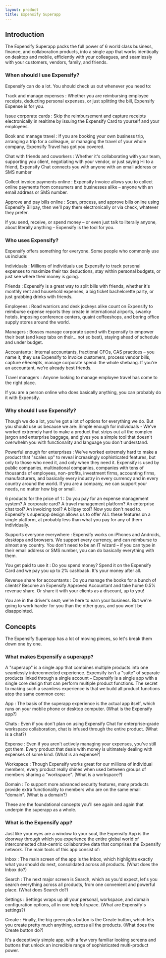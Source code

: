 ```yaml
---
layout: product
title: Expensify Superapp
---
```


## Introduction
The Expensify Superapp packs the full power of 6 world class business, finance, and collaboration products, into a single app that works identically on desktop and mobile, efficiently with your colleagues, and seamlessly with your customers, vendors, family, and friends.

### When should I use Expensify?
Expensify can do a lot.  You should check us out whenever you need to:

Track and manage expenses
: Whether you are reimbursing employee receipts, deducting personal expenses, or just splitting the bill, Expensify Expense is for you.

Issue corporate cards
: Skip the reimbursement and capture receipts electronically in realtime by issuing the Expensify Card to yourself and your employees.

Book and manage travel
: If you are booking your own business trip, arranging a trip for a colleague, or managing the travel of your whole company, Expensify Travel has got you covered.

Chat with friends and coworkers
: Whether it's collaborating with your team, supporting you client, negotiating with your vendor, or just saying Hi to a friend, Expensify Chat connects you with anyone with an email address or SMS number

Collect invoice payments online
: Expensify Invoice allows you to collect online payments from consumers and businesses alike – anyone with an email address or SMS number.

Approve and pay bills online
: Scan, process, and approve bills online using Expensify Billpay, then we'll pay them electronically or via check, whatever they prefer.

If you send, receive, or spend money – or even just talk to literally anyone, about literally anything – Expensify is the tool for you.

### Who uses Expensify?
Expensify offers something for everyone.  Some people who commonly use us include:

Individuals
: Millions of individuals use Expensify to track personal expenses to maximize their tax deductions, stay within personal budgets, or just see where their money is going.

Friends
: Expensify is a great way to split bills with friends, whether it's monthly rent and household expenses, a big ticket bachelorette party, or just grabbing drinks with friends.

Employees
: Road warriors and desk jockeys alike count on Expensify to reimburse expense reports they create in international airports, swanky hotels, imposing conference centers, quaint coffeeshops, and boring office supply stores around the world.

Managers
: Bosses manage corporate spend with Expensify to empower their best (and keep tabs on their… not so best), staying ahead of schedule and under budget.

Accountants
: Internal accountants, fractional CFOs, CAS practices – you name it, they use Expensify to Invoice customers, process vendor bills, capture eReceipts, manage corporate spend: the whole shebang.  If you're an accountant, we're already best friends.  

Travel managers
: Anyone looking to manage employee travel has come to the right place.

If you are a person online who does basically anything, you can probably do it with Expensify.

### Why should I use Expensify?
Though we do a lot, you've got a lot of options for everything we do.  But you should use us because we are:
Simple enough for individuals - We've worked extremely hard to make a product that strips out all the complex jargon and enterprise baggage, and gives you a simple tool that doesn't overwhelm you with functionality and language you don't understand.

Powerful enough for enterprises
: We've worked extremely hard to make a product that "scales up" to reveal increasingly sophisticated features, but only to those who need it, and only when they need it.  Expensify is used by public companies, multinational companies, companies with tens of thousands of employees, non-profits, investment firms, accounting firms, manufacturers, and basically every industry in every currency and in every country around the world.  If you are a company, we can support your needs, no matter how big or small.

6 products for the price of 1
: Do you pay for an expense management system?  A corporate card?  A travel management platform?  An enterprise chat tool?  An invoicing tool?  A billpay tool?  Now you don't need to.  Expensify's superapp design allows us to offer ALL these features on a single platform, at probably less than what you pay for any of them individually.

Supports everyone everywhere
: Expensify works on iPhones and Androids, desktops and browsers.  We support every currency, and can reimburse to almost any country.  You don't need to be an IT wizard – if you can type in their email address or SMS number, you can do basically everything with them.

You get paid to use it
: Do you spend money?  Spend it on the Expensify Card and we pay you up to 2% cashback.  It's your money after all.

Revenue share for accountants
: Do you manage the books for a bunch of clients?  Become an Expensify Approved Accountant and take home 0.5% revenue share.  Or share it with your clients as a discount, up to you!

You are in the driver's seat; we're here to earn your business.  But we're going to work harder for you than the other guys, and you won't be disappointed.

## Concepts
The Expensify Superapp has a lot of moving pieces, so let's break them down one by one.

### What makes Expensify a superapp?
A "superapp" is a single app that combines multiple products into one seamlessly interconnected experience.  Expensify isn't a "suite" of separate products linked through a single account – Expensify is a single app with a single core design that can perform multiple product functions.  The secret to making such a seamless experience is that we build all product functions atop the same common core:

App
: The basis of the superapp experience is the actual app itself, which runs on your mobile phone or desktop computer.  (What is the Expensify app?)

Chats
: Even if you don't plan on using Expensify Chat for enterprise-grade workspace collaboration, chat is infused through the entire product.  (What is a chat?)

Expense
: Even if you aren't actively managing your expenses, you've still got them.  Every product that deals with money is ultimately dealing with expenses of some kind.  (What is an expense?)

Workspace
: Though Expensify works great for our millions of individual members, every product really shines when used between groups of members sharing a "workspace".  (What is a workspace?)

Domain
: To support more advanced security features, many products provide extra functionality to members who are on the same email "domain".  (What is a  domain?)

These are the foundational concepts you'll see again and again that underpin the superapp as a whole.

### What is the Expensify app?
Just like your eyes are a window to your soul, the Expensify App is the doorway through which you experience the entire global world of interconnected chat-centric collaborative data that comprises the Expensify network.  The main tools of this app consist of:

Inbox
: The main screen of the app is the Inbox, which highlights exactly what you should do next, consolidated across all products.  (What does the Inbox do?)

Search
: The next major screen is Search, which as you'd expect, let's you search everything across all products, from one convenient and powerful place.  (What does Search do?)

Settings
: Settings wraps up all your personal, workspace, and domain configuration options, all in one helpful space.  (What are Expensify's settings?)

Create
: Finally, the big green plus button is the Create button, which lets you create pretty much anything, across all the products.  (What does the Create button do?)

It's a deceptively simple app, with a few very familiar looking screens and buttons that unlock an incredible range of sophisticated multi-product power.

